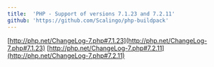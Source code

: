 ```yaml
---
title:	'PHP - Support of versions 7.1.23 and 7.2.11'
github: 'https://github.com/Scalingo/php-buildpack'
---
```


[http://php.net/ChangeLog-7.php#7.1.23](http://php.net/ChangeLog-7.php#7.1.23)
[http://php.net/ChangeLog-7.php#7.2.11](http://php.net/ChangeLog-7.php#7.2.11)
